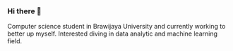 ### Hi there 👋

Computer science student in Brawijaya University and currently working to better up myself. Interested diving in data analytic and machine learning field.
